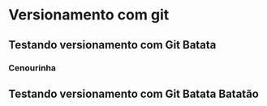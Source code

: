 # Versionamento com git
## Testando versionamento com Git Batata

### Cenourinha
## Testando versionamento com Git Batata Batatão

